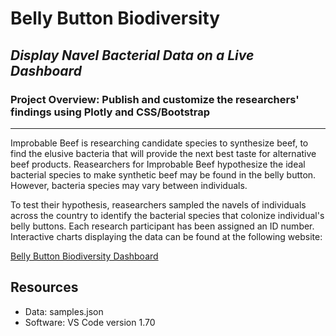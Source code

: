 # Belly Button Biodiversity
## *Display Navel Bacterial Data on a Live Dashboard*
### Project Overview: Publish and customize the researchers' findings using Plotly and CSS/Bootstrap
---

Improbable Beef is researching candidate species to synthesize beef, to find the elusive bacteria that will provide the next best taste for alternative beef products.  Reasearchers for Improbable Beef hypothesize the ideal bacterial species to make synthetic beef may be found in the belly button. However, bacteria species may vary between individuals.

To test their hypothesis, reasearchers sampled the navels of individuals across the country to identify the bacterial species that colonize individual's belly buttons.  Each research participant has been assigned an ID number.  Interactive charts displaying the data can be found at the following website:

[Belly Button Biodiversity Dashboard](https://ajcurtis916.github.io/belly_button_biodiversity/)
</br>

## Resources
- Data: samples.json
- Software: VS Code version 1.70
